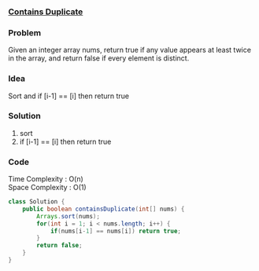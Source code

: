 ### [Contains Duplicate](https://leetcode.com/problems/contains-duplicate/)

### Problem
Given an integer array nums, return true if any value appears at least twice in the array, and return false if every element is distinct.

### Idea
Sort and if [i-1] == [i] then return true

### Solution
1. sort
2. if [i-1] == [i] then return true

### Code
Time Complexity : O(n) \
Space Complexity : O(1)

```java
class Solution {
    public boolean containsDuplicate(int[] nums) {
        Arrays.sort(nums);
        for(int i = 1; i < nums.length; i++) {
            if(nums[i-1] == nums[i]) return true;
        }
        return false;
    }
}
```

